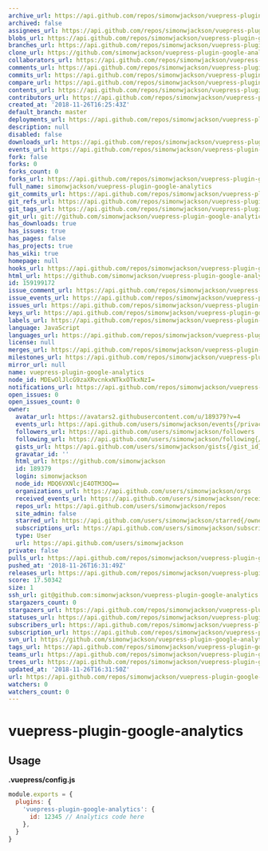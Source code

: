 ```yaml
---
archive_url: https://api.github.com/repos/simonwjackson/vuepress-plugin-google-analytics/{archive_format}{/ref}
archived: false
assignees_url: https://api.github.com/repos/simonwjackson/vuepress-plugin-google-analytics/assignees{/user}
blobs_url: https://api.github.com/repos/simonwjackson/vuepress-plugin-google-analytics/git/blobs{/sha}
branches_url: https://api.github.com/repos/simonwjackson/vuepress-plugin-google-analytics/branches{/branch}
clone_url: https://github.com/simonwjackson/vuepress-plugin-google-analytics.git
collaborators_url: https://api.github.com/repos/simonwjackson/vuepress-plugin-google-analytics/collaborators{/collaborator}
comments_url: https://api.github.com/repos/simonwjackson/vuepress-plugin-google-analytics/comments{/number}
commits_url: https://api.github.com/repos/simonwjackson/vuepress-plugin-google-analytics/commits{/sha}
compare_url: https://api.github.com/repos/simonwjackson/vuepress-plugin-google-analytics/compare/{base}...{head}
contents_url: https://api.github.com/repos/simonwjackson/vuepress-plugin-google-analytics/contents/{+path}
contributors_url: https://api.github.com/repos/simonwjackson/vuepress-plugin-google-analytics/contributors
created_at: '2018-11-26T16:25:43Z'
default_branch: master
deployments_url: https://api.github.com/repos/simonwjackson/vuepress-plugin-google-analytics/deployments
description: null
disabled: false
downloads_url: https://api.github.com/repos/simonwjackson/vuepress-plugin-google-analytics/downloads
events_url: https://api.github.com/repos/simonwjackson/vuepress-plugin-google-analytics/events
fork: false
forks: 0
forks_count: 0
forks_url: https://api.github.com/repos/simonwjackson/vuepress-plugin-google-analytics/forks
full_name: simonwjackson/vuepress-plugin-google-analytics
git_commits_url: https://api.github.com/repos/simonwjackson/vuepress-plugin-google-analytics/git/commits{/sha}
git_refs_url: https://api.github.com/repos/simonwjackson/vuepress-plugin-google-analytics/git/refs{/sha}
git_tags_url: https://api.github.com/repos/simonwjackson/vuepress-plugin-google-analytics/git/tags{/sha}
git_url: git://github.com/simonwjackson/vuepress-plugin-google-analytics.git
has_downloads: true
has_issues: true
has_pages: false
has_projects: true
has_wiki: true
homepage: null
hooks_url: https://api.github.com/repos/simonwjackson/vuepress-plugin-google-analytics/hooks
html_url: https://github.com/simonwjackson/vuepress-plugin-google-analytics
id: 159199172
issue_comment_url: https://api.github.com/repos/simonwjackson/vuepress-plugin-google-analytics/issues/comments{/number}
issue_events_url: https://api.github.com/repos/simonwjackson/vuepress-plugin-google-analytics/issues/events{/number}
issues_url: https://api.github.com/repos/simonwjackson/vuepress-plugin-google-analytics/issues{/number}
keys_url: https://api.github.com/repos/simonwjackson/vuepress-plugin-google-analytics/keys{/key_id}
labels_url: https://api.github.com/repos/simonwjackson/vuepress-plugin-google-analytics/labels{/name}
language: JavaScript
languages_url: https://api.github.com/repos/simonwjackson/vuepress-plugin-google-analytics/languages
license: null
merges_url: https://api.github.com/repos/simonwjackson/vuepress-plugin-google-analytics/merges
milestones_url: https://api.github.com/repos/simonwjackson/vuepress-plugin-google-analytics/milestones{/number}
mirror_url: null
name: vuepress-plugin-google-analytics
node_id: MDEwOlJlcG9zaXRvcnkxNTkxOTkxNzI=
notifications_url: https://api.github.com/repos/simonwjackson/vuepress-plugin-google-analytics/notifications{?since,all,participating}
open_issues: 0
open_issues_count: 0
owner:
  avatar_url: https://avatars2.githubusercontent.com/u/189379?v=4
  events_url: https://api.github.com/users/simonwjackson/events{/privacy}
  followers_url: https://api.github.com/users/simonwjackson/followers
  following_url: https://api.github.com/users/simonwjackson/following{/other_user}
  gists_url: https://api.github.com/users/simonwjackson/gists{/gist_id}
  gravatar_id: ''
  html_url: https://github.com/simonwjackson
  id: 189379
  login: simonwjackson
  node_id: MDQ6VXNlcjE4OTM3OQ==
  organizations_url: https://api.github.com/users/simonwjackson/orgs
  received_events_url: https://api.github.com/users/simonwjackson/received_events
  repos_url: https://api.github.com/users/simonwjackson/repos
  site_admin: false
  starred_url: https://api.github.com/users/simonwjackson/starred{/owner}{/repo}
  subscriptions_url: https://api.github.com/users/simonwjackson/subscriptions
  type: User
  url: https://api.github.com/users/simonwjackson
private: false
pulls_url: https://api.github.com/repos/simonwjackson/vuepress-plugin-google-analytics/pulls{/number}
pushed_at: '2018-11-26T16:31:49Z'
releases_url: https://api.github.com/repos/simonwjackson/vuepress-plugin-google-analytics/releases{/id}
score: 17.50342
size: 1
ssh_url: git@github.com:simonwjackson/vuepress-plugin-google-analytics.git
stargazers_count: 0
stargazers_url: https://api.github.com/repos/simonwjackson/vuepress-plugin-google-analytics/stargazers
statuses_url: https://api.github.com/repos/simonwjackson/vuepress-plugin-google-analytics/statuses/{sha}
subscribers_url: https://api.github.com/repos/simonwjackson/vuepress-plugin-google-analytics/subscribers
subscription_url: https://api.github.com/repos/simonwjackson/vuepress-plugin-google-analytics/subscription
svn_url: https://github.com/simonwjackson/vuepress-plugin-google-analytics
tags_url: https://api.github.com/repos/simonwjackson/vuepress-plugin-google-analytics/tags
teams_url: https://api.github.com/repos/simonwjackson/vuepress-plugin-google-analytics/teams
trees_url: https://api.github.com/repos/simonwjackson/vuepress-plugin-google-analytics/git/trees{/sha}
updated_at: '2018-11-26T16:31:50Z'
url: https://api.github.com/repos/simonwjackson/vuepress-plugin-google-analytics
watchers: 0
watchers_count: 0
---
```


# vuepress-plugin-google-analytics

## Usage

**.vuepress/config.js**
```js
module.exports = {
  plugins: {
    'vuepress-plugin-google-analytics': {
      id: 12345 // Analytics code here
    },
  }
}
```